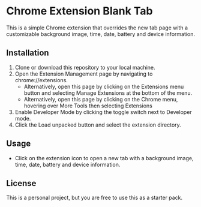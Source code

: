 # Chrome Extension Blank Tab

This is a simple Chrome extension that overrides the new tab page with a customizable background image, time, date, battery and device information.

## Installation

1. Clone or download this repository to your local machine.
2. Open the Extension Management page by navigating to chrome://extensions.
   - Alternatively, open this page by clicking on the Extensions menu button and selecting Manage Extensions at the bottom of the menu.
   - Alternatively, open this page by clicking on the Chrome menu, hovering over More Tools then selecting Extensions
3. Enable Developer Mode by clicking the toggle switch next to Developer mode.
4. Click the Load unpacked button and select the extension directory.

## Usage

- Click on the extension icon to open a new tab with a background image, time, date, battery and device information.

## License

This is a personal project, but you are free to use this as a starter pack.

